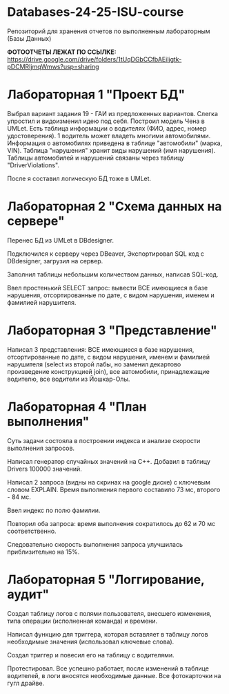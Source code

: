 # Databases-24-25-ISU-course
Репозиторий для хранения отчетов по выполненным лабораторным (Базы Данных)

**ФОТООТЧЕТЫ ЛЕЖАТ ПО ССЫЛКЕ:** https://drive.google.com/drive/folders/1tUqDGbCCfbAEiljgtk-pDCMRIjmqWmws?usp=sharing

# Лабораторная 1 "Проект БД"
Выбрал вариант задания 19 - ГАИ из предложенных вариантов. Слегка упростил и видоизменил идею под себя. Построил модель Чена в UMLet. Есть таблица информации о водителях (ФИО, адрес, номер удостоверения). 1 водитель может владеть многими автомобилями. Информация о автомобилях приведена в таблице "автомобили" (марка, VIN). Таблица "нарушения" хранит виды нарушений (имя нарушения). Таблицы автомобилей и нарушений связаны через таблицу "DriverViolations".

После я составил логическую БД тоже в UMLet.

# Лабораторная 2 "Схема данных на сервере"
Перенес БД из UMLet в DBdesigner.

Подключился к серверу через DBeaver, Экспортировал SQL код с DBdesigner, загрузил на сервер.

Заполнил таблицы небольшим количеством данных, написав SQL-код.

Ввел простенький SELECT запрос: вывести ВСЕ имеющиеся в базе нарушения, отсортированные по дате, с видом нарушения, именем и фамилией нарушителя.

# Лабораторная 3 "Представление"
Написал 3 представления: ВСЕ имеющиеся в базе нарушения, отсортированные по дате, с видом нарушения, именем и фамилией нарушителя (select из второй лабы, но заменил декартово произведение конструкцией join), все автомобили, принадлежащие водителю, все водители из Йошкар-Олы.

# Лабораторная 4 "План выполнения"
Суть задачи состояла в построении индекса и анализе скорости выполнения запросов.

Написал генератор случайных значений на C++. Добавил в таблицу Drivers 100000 значений.

Написал 2 запроса (видны на скринах на google диске) с ключевым словом EXPLAIN. Время выполнения первого составило 73 мс, второго - 84 мс.

Ввел индекс по полю фамилии.

Повторил оба запроса: время выполнения сократилось до 62 и 70 мс соответственно.

Следовательно скорость выполнения запроса улучшилась приблизительно на 15%.

# Лабораторная 5 "Логгирование, аудит"
Создал таблицу логов с полями пользователя, внесшего изменения, типа операции (исполненная команда) и времени.

Написал функцию для триггера, которая вставляет в таблицу логов необходимые значения (использовал ключевые слова).

Создал триггер и повесил его на таблицу с водителями.

Протестировал. Все успешно работает, после изменений в таблице водителей, в логи вносятся необходимые данные. Все фотокарточки на гугл драйве.

